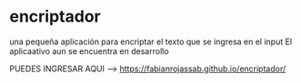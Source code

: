 # encriptador
una pequeña aplicación para encriptar el texto que se ingresa en el input
El aplicaativo aun se encuentra en desarrollo

PUEDES INGRESAR AQUI --> https://fabianrojassab.github.io/encriptador/
